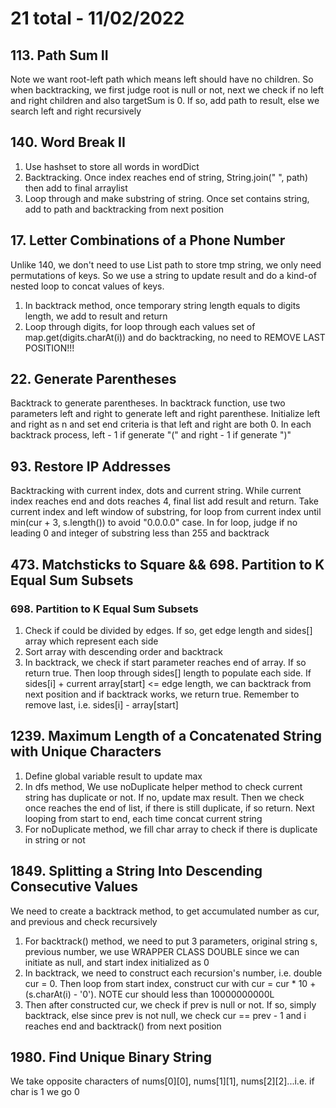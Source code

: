 # 21 total - 11/02/2022

## 113. Path Sum II
Note we want root-left path which means left should have no children. So when backtracking, we first judge root is null or not, next we check if no left and right children and also targetSum is 0. If so, add path to result, else we search left and right recursively

## 140. Word Break II
1. Use hashset to store all words in wordDict
2. Backtracking. Once index reaches end of string, String.join(" ", path) then add to final arraylist
3. Loop through and make substring of string. Once set contains string, add to path and backtracking from next position

## 17. Letter Combinations of a Phone Number
Unlike 140, we don't need to use List<String> path to store tmp string, we only need permutations of keys. So we use a string to update result and do a kind-of nested loop to concat values of keys.
1. In backtrack method, once temporary string length equals to digits length, we add to result and return
2. Loop through digits, for loop through each values set of map.get(digits.charAt(i)) and do backtracking, no need to REMOVE LAST POSITION!!!

## 22. Generate Parentheses
Backtrack to generate parentheses. In backtrack function, use two parameters left and right to generate left and right parenthese. Initialize left and right as n and set end criteria is that left and right are both 0. In each backtrack process, left - 1 if generate "(" and right - 1 if generate ")"

## 93. Restore IP Addresses
Backtracking with current index, dots and current string. While current index reaches end and dots reaches 4, final list add result and return.
Take current index and left window of substring, for loop from current index until min(cur + 3, s.length()) to avoid "0.0.0.0" case. In for loop, judge if no leading 0 and integer of substring less than 255 and backtrack

## 473. Matchsticks to Square && 698. Partition to K Equal Sum Subsets
### 698. Partition to K Equal Sum Subsets
1. Check if could be divided by edges. If so, get edge length and sides[] array which represent each side
2. Sort array with descending order and backtrack
3. In backtrack, we check if start parameter reaches end of array. If so return true. Then loop through sides[] length to populate each side. If sides[i] + current array[start] <= edge length, we can backtrack from next position and if backtrack works, we return true. Remember to remove last, i.e. sides[i] - array[start]

## 1239. Maximum Length of a Concatenated String with Unique Characters
1. Define global variable result to update max
2. In dfs method, We use noDuplicate helper method to check current string has duplicate or not. If no, update max result. Then we check once reaches the end of list, if there is still duplicate, if so return. Next looping from start to end, each time concat current string
3. For noDuplicate method, we fill char array to check if there is duplicate in string or not

## 1849. Splitting a String Into Descending Consecutive Values
We need to create a backtrack method, to get accumulated number as cur, and previous and check recursively
1. For backtrack() method, we need to put 3 parameters, original string s, previous number, we use WRAPPER CLASS DOUBLE since we can initiate as null, and start index initialized as 0
2. In backtrack, we need to construct each recursion's number, i.e. double cur = 0. Then loop from start index, construct cur with cur = cur * 10 + (s.charAt(i) - '0'). NOTE cur should less than 10000000000L
3. Then after constructed cur, we check if prev is null or not. If so, simply backtrack, else since prev is not null, we check cur == prev - 1 and i reaches end and backtrack() from next position

## 1980. Find Unique Binary String
We take opposite characters of nums[0][0], nums[1][1], nums[2][2]...i.e. if char is 1 we go 0
